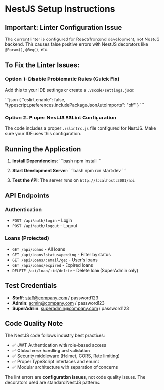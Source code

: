 # NestJS Setup Instructions

## Important: Linter Configuration Issue

The current linter is configured for React/frontend development, not NestJS backend. This causes false positive errors with NestJS decorators like `@Param()`, `@Req()`, etc.

## To Fix the Linter Issues:

### Option 1: Disable Problematic Rules (Quick Fix)
Add this to your IDE settings or create a `.vscode/settings.json`:

\`\`\`json
{
  "eslint.enable": false,
  "typescript.preferences.includePackageJsonAutoImports": "off"
}
\`\`\`

### Option 2: Proper NestJS ESLint Configuration
The code includes a proper `.eslintrc.js` file configured for NestJS. Make sure your IDE uses this configuration.

## Running the Application

1. **Install Dependencies**:
   \`\`\`bash
   npm install
   \`\`\`

2. **Start Development Server**:
   \`\`\`bash
   npm run start:dev
   \`\`\`

3. **Test the API**:
   The server runs on `http://localhost:3001/api`

## API Endpoints

### Authentication
- `POST /api/auth/login` - Login
- `POST /api/auth/logout` - Logout

### Loans (Protected)
- `GET /api/loans` - All loans
- `GET /api/loans?status=pending` - Filter by status
- `GET /api/loans/:email/get` - User's loans
- `GET /api/loans/expired` - Expired loans
- `DELETE /api/loan/:id/delete` - Delete loan (SuperAdmin only)

## Test Credentials
- **Staff**: staff@company.com / password123
- **Admin**: admin@company.com / password123
- **SuperAdmin**: superadmin@company.com / password123

## Code Quality Note

The NestJS code follows industry best practices:
- ✅ JWT Authentication with role-based access
- ✅ Global error handling and validation
- ✅ Security middleware (Helmet, CORS, Rate limiting)
- ✅ Proper TypeScript interfaces and enums
- ✅ Modular architecture with separation of concerns

The lint errors are **configuration issues**, not code quality issues. The decorators used are standard NestJS patterns.

